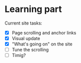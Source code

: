 # Learning part

Current site tasks:

- [x] Page scrolling and anchor links
- [x] Visual update
- [x] "What's going on" on the site
- [ ] Tune the scrolling
- [ ] Timig?
